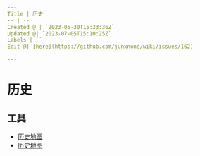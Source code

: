 ```yaml
---
Title | 历史
-- | --
Created @ | `2023-05-30T15:33:36Z`
Updated @| `2023-07-05T15:10:25Z`
Labels | ``
Edit @| [here](https://github.com/junxnone/wiki/issues/162)

---
```

# 历史


## 工具
- [历史地图](http://gonnavis.com/timeline/twha/)
- [历史地图](http://geacron.com/home-zh-hans/?lang=zh-hans)
